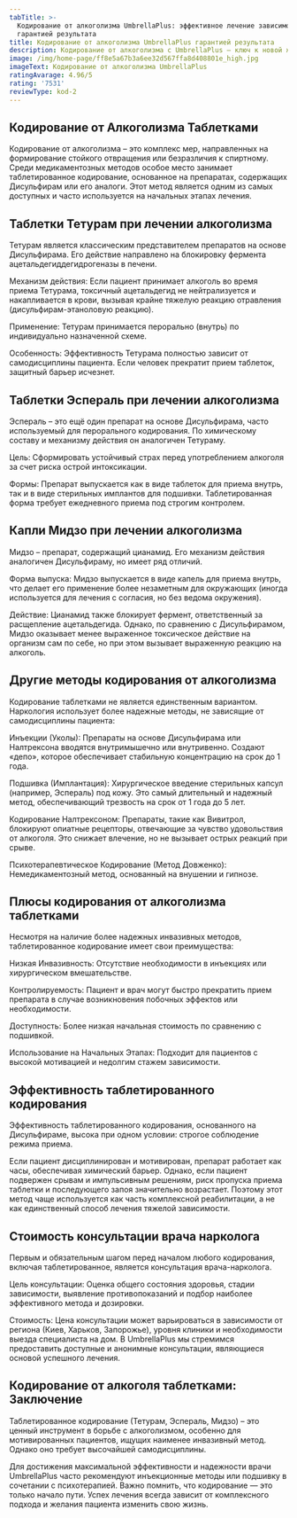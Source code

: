 ```yaml
---
tabTitle: >-
  Кодирование от алкоголизма UmbrellaPlus: эффективное лечение зависимости с
  гарантией результата
title: Кодирование от алкоголизма UmbrellaPlus гарантией результата
description: Кодирование от алкоголизма с UmbrellaPlus — ключ к новой жизни!
image: /img/home-page/ff8e5a67b3a6ee32d567ffa8d408801e_high.jpg
imageText: Кодирование от алкоголизма UmbrellaPlus
ratingAvarage: 4.96/5
rating: '7531'
reviewType: kod-2
---
```


## Кодирование от Алкоголизма Таблетками

Кодирование от алкоголизма – это комплекс мер, направленных на формирование стойкого отвращения или безразличия к спиртному. Среди медикаментозных методов особое место занимает таблетированное кодирование, основанное на препаратах, содержащих Дисульфирам или его аналоги. Этот метод является одним из самых доступных и часто используется на начальных этапах лечения.

## Таблетки Тетурам при лечении алкоголизма

Тетурам является классическим представителем препаратов на основе Дисульфирама. Его действие направлено на блокировку фермента ацетальдегиддегидрогеназы в печени.

Механизм действия: Если пациент принимает алкоголь во время приема Тетурама, токсичный ацетальдегид не нейтрализуется и накапливается в крови, вызывая крайне тяжелую реакцию отравления (дисульфирам-этаноловую реакцию).

Применение: Тетурам принимается перорально (внутрь) по индивидуально назначенной схеме.

Особенность: Эффективность Тетурама полностью зависит от самодисциплины пациента. Если человек прекратит прием таблеток, защитный барьер исчезнет.

## Таблетки Эспераль при лечении алкоголизма

Эспераль – это ещё один препарат на основе Дисульфирама, часто используемый для перорального кодирования. По химическому составу и механизму действия он аналогичен Тетураму.

Цель: Сформировать устойчивый страх перед употреблением алкоголя за счет риска острой интоксикации.

Формы: Препарат выпускается как в виде таблеток для приема внутрь, так и в виде стерильных имплантов для подшивки. Таблетированная форма требует ежедневного приема под строгим контролем.

## Капли Мидзо при лечении алкоголизма

Мидзо – препарат, содержащий цианамид. Его механизм действия аналогичен Дисульфираму, но имеет ряд отличий.

Форма выпуска: Мидзо выпускается в виде капель для приема внутрь, что делает его применение более незаметным для окружающих (иногда используется для лечения с согласия, но без ведома окружения).

Действие: Цианамид также блокирует фермент, ответственный за расщепление ацетальдегида. Однако, по сравнению с Дисульфирамом, Мидзо оказывает менее выраженное токсическое действие на организм сам по себе, но при этом вызывает выраженную реакцию на алкоголь.

## Другие методы кодирования от алкоголизма

Кодирование таблетками не является единственным вариантом. Наркология использует более надежные методы, не зависящие от самодисциплины пациента:

Инъекции (Уколы): Препараты на основе Дисульфирама или Налтрексона вводятся внутримышечно или внутривенно. Создают «депо», которое обеспечивает стабильную концентрацию на срок до 1 года.

Подшивка (Имплантация): Хирургическое введение стерильных капсул (например, Эспераль) под кожу. Это самый длительный и надежный метод, обеспечивающий трезвость на срок от 1 года до 5 лет.

Кодирование Налтрексоном: Препараты, такие как Вивитрол, блокируют опиатные рецепторы, отвечающие за чувство удовольствия от алкоголя. Это снижает влечение, но не вызывает острых реакций при срыве.

Психотерапевтическое Кодирование (Метод Довженко): Немедикаментозный метод, основанный на внушении и гипнозе.

## Плюсы кодирования от алкоголизма таблетками

Несмотря на наличие более надежных инвазивных методов, таблетированное кодирование имеет свои преимущества:

Низкая Инвазивность: Отсутствие необходимости в инъекциях или хирургическом вмешательстве.

Контролируемость: Пациент и врач могут быстро прекратить прием препарата в случае возникновения побочных эффектов или необходимости.

Доступность: Более низкая начальная стоимость по сравнению с подшивкой.

Использование на Начальных Этапах: Подходит для пациентов с высокой мотивацией и недолгим стажем зависимости.

## Эффективность таблетированного кодирования

Эффективность таблетированного кодирования, основанного на Дисульфираме, высока при одном условии: строгое соблюдение режима приема.

Если пациент дисциплинирован и мотивирован, препарат работает как часы, обеспечивая химический барьер. Однако, если пациент подвержен срывам и импульсивным решениям, риск пропуска приема таблетки и последующего запоя значительно возрастает. Поэтому этот метод чаще используется как часть комплексной реабилитации, а не как единственный способ лечения тяжелой зависимости.

## Стоимость консультации врача нарколога

Первым и обязательным шагом перед началом любого кодирования, включая таблетированное, является консультация врача-нарколога.

Цель консультации: Оценка общего состояния здоровья, стадии зависимости, выявление противопоказаний и подбор наиболее эффективного метода и дозировки.

Стоимость: Цена консультации может варьироваться в зависимости от региона (Киев, Харьков, Запорожье), уровня клиники и необходимости выезда специалиста на дом. В UmbrellaPlus мы стремимся предоставить доступные и анонимные консультации, являющиеся основой успешного лечения.

## Кодирование от алкоголя таблетками: Заключение

Таблетированное кодирование (Тетурам, Эспераль, Мидзо) – это ценный инструмент в борьбе с алкоголизмом, особенно для мотивированных пациентов, ищущих наименее инвазивный метод. Однако оно требует высочайшей самодисциплины.

Для достижения максимальной эффективности и надежности врачи UmbrellaPlus часто рекомендуют инъекционные методы или подшивку в сочетании с психотерапией. Важно помнить, что кодирование — это только начало пути. Успех лечения всегда зависит от комплексного подхода и желания пациента изменить свою жизнь.
